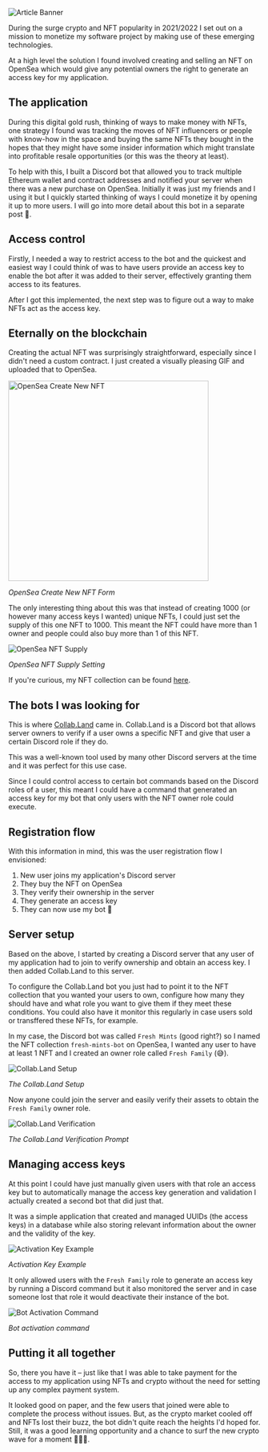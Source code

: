 ![Article Banner](https://github.com/pawKer/blog.raresdinu.ro/blob/main/articles/02/media/article-banner.jpg?raw=true)

During the surge crypto and NFT popularity in 2021/2022 I set out on a mission to monetize my software project by making use of these emerging technologies.

At a high level the solution I found involved creating and selling an NFT on OpenSea which would give any potential owners the right to generate an access key for my application.
## The application

During this digital gold rush, thinking of ways to make money with NFTs, one strategy I found was tracking the moves of NFT influencers or people with know-how in the space and buying the same NFTs
they bought in the hopes that they might have some insider information which might translate into profitable resale opportunities (or this was the theory at least).

To help with this, I built a Discord bot that allowed you to track multiple Ethereum wallet and contract addresses and notified your server when there was a new purchase on OpenSea. Initially it was just my friends and I using it but I quickly started thinking of ways I could monetize it by opening it up to more users. I will go into more detail about this bot in a separate post 👀.

## Access control

Firstly, I needed a way to restrict access to the bot and the quickest and easiest way I could think of was to have users provide an access key to enable the bot after it was added to their server, effectively granting them access to its features.

After I got this implemented, the next step was to figure out a way to make NFTs act as the access key.

## Eternally on the blockchain

Creating the actual NFT was surprisingly straightforward, especially since I didn't need a custom contract. I just created a visually pleasing GIF and uploaded that to OpenSea.

<img src="https://github.com/pawKer/blog.raresdinu.ro/blob/main/articles/02/media/os-create-new.png?raw=true" alt="OpenSea Create New NFT" width="400"/>

*OpenSea Create New NFT Form*

The only interesting thing about this was that instead of creating 1000 (or however many access keys I wanted) unique NFTs, I could just set the supply of this one NFT to 1000. This meant the NFT could have more than 1 owner and people could also buy more than 1 of this NFT.

![OpenSea NFT Supply](https://github.com/pawKer/blog.raresdinu.ro/blob/main/articles/02/media/os-supply.png?raw=true)

*OpenSea NFT Supply Setting*

If you're curious, my NFT collection can be found [here](https://opensea.io/collection/fresh-mints-bot).

## The bots I was looking for

This is where [Collab.Land](https://www.collab.land/) came in. Collab.Land is a Discord bot that allows server owners to verify if a user owns a specific NFT and give that user a certain Discord role if they do.

This was a well-known tool used by many other Discord servers at the time and it was perfect for this use case.

Since I could control access to certain bot commands based on the Discord roles of a user, this meant I could have a command that generated an access key for my bot that only users with the NFT owner role could execute.

## Registration flow

With this information in mind, this was the user registration flow I envisioned:

1. New user joins my application's Discord server
2. They buy the NFT on OpenSea
3. They verify their ownership in the server
4. They generate an access key
5. They can now use my bot 🥳

## Server setup 

Based on the above, I started by creating a Discord server that any user of my application had to join to verify ownership and obtain an access key. I then added Collab.Land to this server.

To configure the Collab.Land bot you just had to point it to the NFT collection that you wanted your users to own, configure how many they should have and what role you want to give them if they meet these conditions. You could also have it monitor this regularly in case users sold or transffered these NFTs, for example.

In my case, the Discord bot was called `Fresh Mints` (good right?) so I named the NFT collection `fresh-mints-bot` on OpenSea, I wanted any user to have at least 1 NFT and I created an owner role called `Fresh Family` (😅).

![Collab.Land Setup](https://github.com/pawKer/blog.raresdinu.ro/blob/main/articles/02/media/collab-land-setup.png?raw=true)

*The Collab.Land Setup*

Now anyone could join the server and easily verify their assets to obtain the `Fresh Family` owner role.

![Collab.Land Verification](https://github.com/pawKer/blog.raresdinu.ro/blob/main/articles/02/media/collab-land-verify.png?raw=true)

*The Collab.Land Verification Prompt*

## Managing access keys

At this point I could have just manually given users with that role an access key but to automatically manage the access key generation and validation I actually created a second bot that did just that.

It was a simple application that created and managed UUIDs (the access keys) in a database while also storing relevant information about the owner and the validity of the key.

![Activation Key Example](https://github.com/pawKer/blog.raresdinu.ro/blob/main/articles/02/media/activation-key-example.png?raw=true)

*Activation Key Example*

It only allowed users with the `Fresh Family` role to generate an access key by running a Discord command but it also monitored the server and in case someone lost that role it would deactivate their instance of the bot.

![Bot Activation Command](https://github.com/pawKer/blog.raresdinu.ro/blob/main/articles/02/media/activation-step.png?raw=true)

*Bot activation command*

## Putting it all together
So, there you have it – just like that I was able to take payment for the access to my application using NFTs and crypto without the need for setting up any complex payment system.

It looked good on paper, and the few users that joined were able to complete the process without issues. But, as the crypto market cooled off and NFTs lost their buzz, the bot didn't quite reach the heights I'd hoped for. Still, it was a good learning opportunity and a chance to surf the new crypto wave for a moment 🌊🏄‍♂️.